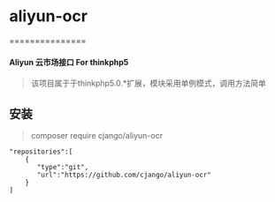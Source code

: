 # aliyun-ocr
===============

#### Aliyun 云市场接口 For thinkphp5

> 该项目属于于thinkphp5.0.*扩展，模块采用单例模式，调用方法简单

## 安装
> composer require cjango/aliyun-ocr

```
"repositories":[
    {
       "type":"git",
       "url":"https://github.com/cjango/aliyun-ocr"
    }
]
```


